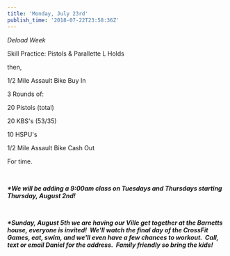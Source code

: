 ```yaml
---
title: 'Monday, July 23rd'
publish_time: '2018-07-22T23:58:36Z'
---
```


*Deload Week*

Skill Practice: Pistols & Parallette L Holds

then,

1/2 Mile Assault Bike Buy In

3 Rounds of:

20 Pistols (total)

20 KBS's (53/35)

10 HSPU's

1/2 Mile Assault Bike Cash Out

For time.

 

***\*We will be adding a 9:00am class on Tuesdays and Thursdays starting
Thursday, August 2nd!***

 

***\*Sunday, August 5th we are having our Ville get together at the
Barnetts house, everyone is invited!  We'll watch the final day of the
CrossFit Games, eat, swim, and we'll even have a few chances to workout.
 Call, text or email Daniel for the address.  Family friendly so bring
the kids!***

 
